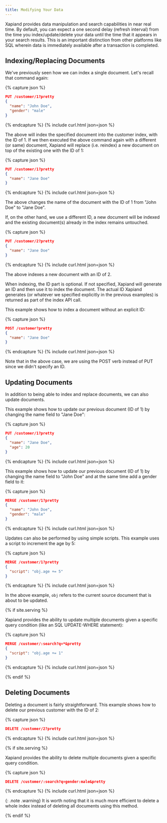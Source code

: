 ```yaml
---
title: Modifying Your Data
---
```


Xapiand provides data manipulation and search capabilities in near real time.
By default, you can expect a one second delay (refresh interval) from the time
you index/update/delete your data until the time that it appears in your search
results. This is an important distinction from other platforms like SQL wherein
data is immediately available after a transaction is completed.

## Indexing/Replacing Documents

We've previously seen how we can index a single document. Let's recall that
command again:

{% capture json %}

```json
PUT /customer/1?pretty
{
  "name": "John Doe",
  "gender": "male"
}
```
{% endcapture %}
{% include curl.html json=json %}

The above will index the specified document into the customer index, with the
ID of 1. If we then executed the above command again with a different (or same)
document, Xapiand will replace (i.e. reindex) a new document on top of the
existing one with the ID of 1:

{% capture json %}

```json
PUT /customer/1?pretty
{
  "name": "Jane Doe"
}
```
{% endcapture %}
{% include curl.html json=json %}

The above changes the name of the document with the ID of 1 from "John Doe" to
"Jane Doe".

If, on the other hand, we use a different ID, a new document will be indexed
and the existing document(s) already in the index remains untouched.

{% capture json %}

```json
PUT /customer/2?pretty
{
  "name": "Jane Doe"
}
```
{% endcapture %}
{% include curl.html json=json %}

The above indexes a new document with an ID of 2.

When indexing, the ID part is optional. If not specified, Xapiand will generate
an ID and then use it to index the document. The actual ID Xapiand generates
(or whatever we specified explicitly in the previous examples) is returned as
part of the index API call.

This example shows how to index a document without an explicit ID:

{% capture json %}

```json
POST /customer?pretty
{
  "name": "Jane Doe"
}
```
{% endcapture %}
{% include curl.html json=json %}

Note that in the above case, we are using the POST verb instead of PUT since we
didn't specify an ID.


## Updating Documents

In addition to being able to index and replace documents, we can also update
documents.

This example shows how to update our previous document (ID of 1) by changing
the name field to "Jane Doe":

{% capture json %}

```json
PUT /customer/1?pretty
{
  "name": "Jane Doe",
  "age": 20
}
```
{% endcapture %}
{% include curl.html json=json %}

This example shows how to update our previous document (ID of 1) by changing
the name field to "John Doe" and at the same time add a gender field to it:

{% capture json %}

```json
MERGE /customer/1?pretty
{
  "name": "John Doe",
  "gender": "male"
}
```
{% endcapture %}
{% include curl.html json=json %}

Updates can also be performed by using simple scripts. This example uses a
script to increment the age by 5:

{% capture json %}

```json
MERGE /customer/1?pretty
{
  "script": "obj.age += 5"
}
```
{% endcapture %}
{% include curl.html json=json %}

In the above example, `obj` refers to the current source document that is about
to be updated.

{% if site.serving %}

<!-- TODO: Implement feature -->
Xapiand provides the ability to update multiple documents given a specific
query condition (like an SQL UPDATE-WHERE statement):

{% capture json %}

```json
MERGE /customer/:search?q=*&pretty
{
  "script": "obj.age += 1"
}
```
{% endcapture %}
{% include curl.html json=json %}

{% endif %}


## Deleting Documents

Deleting a document is fairly straightforward. This example shows how to delete
our previous customer with the ID of 2:

{% capture json %}

```json
DELETE /customer/2?pretty
```
{% endcapture %}
{% include curl.html json=json %}

{% if site.serving %}

<!-- TODO: Implement feature -->
Xapiand provides the ability to delete multiple documents given a specific
query condition.

{% capture json %}

```json
DELETE /customer/:search?q=gender:male&pretty
```
{% endcapture %}
{% include curl.html json=json %}

{: .note .warning}
It is worth noting that it is much more efficient to delete a
whole index instead of deleting all documents using this method.

{% endif %}
